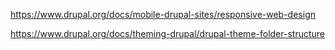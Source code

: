 https://www.drupal.org/docs/mobile-drupal-sites/responsive-web-design

https://www.drupal.org/docs/theming-drupal/drupal-theme-folder-structure